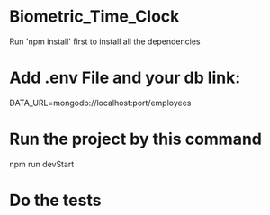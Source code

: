 # Biometric_Time_Clock

Run 'npm install' first to install all the dependencies

# Add .env File and your db link:

 
DATA_URL=mongodb://localhost:port/employees

# Run the project by this command 

npm run devStart 

# Do the tests 
